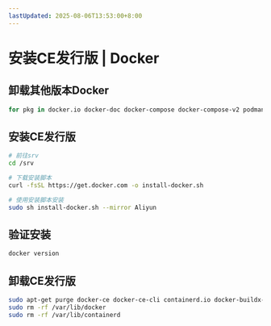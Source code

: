 ```yaml
---
lastUpdated: 2025-08-06T13:53:00+8:00
---
```


# 安装CE发行版 | Docker

## 卸载其他版本Docker

```bash
for pkg in docker.io docker-doc docker-compose docker-compose-v2 podman-docker containerd runc; do sudo apt-get remove $pkg; done
```

## 安装CE发行版

```bash
# 前往srv
cd /srv

# 下载安装脚本
curl -fsSL https://get.docker.com -o install-docker.sh

# 使用安装脚本安装
sudo sh install-docker.sh --mirror Aliyun
```

## 验证安装

```bash
docker version
```

## 卸载CE发行版

```bash
sudo apt-get purge docker-ce docker-ce-cli containerd.io docker-buildx-plugin docker-compose-plugin docker-ce-rootless-extras
sudo rm -rf /var/lib/docker
sudo rm -rf /var/lib/containerd
```
